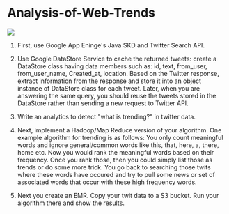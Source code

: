 Analysis-of-Web-Trends
======================

<img src="https://s3.amazonaws.com/js4153/25.png">
<br>

1. First, use Google App Eninge's Java SKD and Twitter Search API. 

2. Use Google DataStore Service to cache the returned tweets: create a DataStore class having data members such as: id, text, from_user, from_user_name, Created_at, location. Based on the Twitter response, extract information from the response and store it into an object instance of DataStore class for each tweet. Later, when you are answering the same query, you should reuse the tweets stored in the DataStore rather than sending a new request to Twitter API.

3. Write an analytics to detect "what is trending?" in twitter data. 

4. Next, implement a Hadoop/Map Reduce version of your algorithm. One example algorithm for trending is as follows: You only count meaningful words and ignore general/common words like this, that, here, a, there, home etc. Now you would rank the meaningful words based on their frequency. Once you rank those, then you could simply list those as trends or do some more trick. You go back to searching those twits where these words have occured and try to pull some news or set of associated words that occur with these high frequency words.

5. Next you create an EMR. Copy your twit data to a S3 bucket. Run your algorithm there and show the results.


